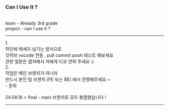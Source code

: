 ### Can I Use It ?
</br>
team - Already 3rd grade </br>
project - can I use it ?</br>

<hr>
1. </br>
하단에 메세지 남기는 방식으로 </br>
깃허브 vscode 연동 , pull commit push 테스트 해보세요</br>
관련 질문은 캡처해서 저에게 디코 연락 주세요 :)
</br>
2.</br>
작업은 메인 브랜치가 아니라 </br>
반드시 본인 팀 브랜치 (FE 또는 BE) 에서 진행해주세요 ~
</br>- 준희</br></br>
24.08.16 > final - main 브랜치로 모두 통합했습니다 !
</br>
<hr>
</br>
<!--
테스트 준희</br>
</br></br>테스트  서연</br>
테스트 예린</br>
테스트 영은</br>
</br></br> 서연 테스트 S 2 </br>  
</br> 안녕하세요 -서연 </br>
</br> HI. -영은 </br>
</br> 안녕!! 예린 </br>
테스트 우선
-->
